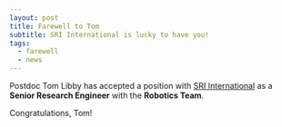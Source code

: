 ```yaml
---
layout: post
title: Farewell to Tom
subtitle: SRI International is lucky to have you!
tags:
  - farewell
  - news
---
```


Postdoc Tom Libby has accepted a position with [SRI International](https://www.sri.com/) as a **Senior Research Engineer** with the **Robotics Team**.

Congratulations, Tom!

